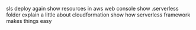 sls deploy again
show resources in aws web console
show .serverless folder
explain a little about cloudformation
show how serverless framework makes things easy

